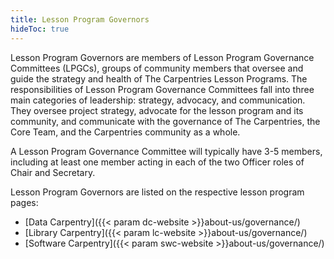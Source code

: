 ```yaml
---
title: Lesson Program Governors
hideToc: true 
---
```


Lesson Program Governors are members of Lesson Program Governance Committees (LPGCs), groups of community members that oversee and guide the strategy and health of The Carpentries Lesson Programs. The responsibilities of Lesson Program Governance Committees fall into three main categories of leadership: strategy, advocacy, and communication. They oversee project strategy, advocate for the lesson program and its community, and communicate with the governance of The Carpentries, the Core Team, and the Carpentries community as a whole.

A Lesson Program Governance Committee will typically have 3-5 members, including at least one member acting in each of the two Officer roles of Chair and Secretary.

Lesson Program Governors are listed on the respective lesson program pages:

* [Data Carpentry]({{< param dc-website >}}about-us/governance/)
* [Library Carpentry]({{< param lc-website >}}about-us/governance/)
* [Software Carpentry]({{< param swc-website >}}about-us/governance/)
